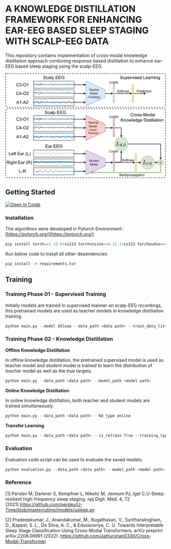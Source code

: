 # A KNOWLEDGE DISTILLATION FRAMEWORK FOR ENHANCING EAR-EEG BASED SLEEP STAGING WITH SCALP-EEG DATA

This repository contains implementation of cross-modal knowledge distillation approach combining response based distillation to enhance ear-EEG based sleep staging using the scalp-EEG.

![cross modal distillation.png](cross_modal_distillation.png)

## Getting Started
[![Open In Colab](https://colab.research.google.com/assets/colab-badge.svg)](https://colab.research.google.com/github/Mithunjha/EarEEG_KnowledgeDistillation/blob/main/EarEEG_KD_github.ipynb)

### Installation

The algorithms were developed in Pytorch Environment : [https://pytorch.org/](https://pytorch.org/)

```python
pip install torch==1.10.0+cu113 torchvision==0.11.1+cu113 torchaudio===0.10.0+cu113 -f https://download.pytorch.org/whl/cu113/torch_stable.html
```

Run below code to install all other dependencies

```python
pip install -r requirements.txt
```

## Training

### Training Phase 01 - Supervised Training

Initially models are trained in supervised manner on scalp-EEG recordings, this pretrained models are used as teacher models in knowledge distillation training.

```python
python main.py --model USleep --data_path <data path> --train_data_list [0,1,2,3,5,6,7] --val_data_list [8] --signals ear-eeg --training_type supervised --is_neptune True --nep_project <neptune project name> --nep_api <neptune API>
```

### Training Phase 02 - Knowledge Distillation

**Offline Knowledge Distillation**

In offline knowledge distillation, the pretrained supervised model is used as teacher model and student model is trained to learn the distribution of teacher model as well as the true targets.

```python
python main.py --data_path <data path> --model_path <model path>
```

**Online Knowledge Distillation**

In online knowledge distillation, both teacher and student models are trained simultaneously. 

```python
python main.py --data_path <data path> --KD_type online
```

**Transfer Learning**

```python
python main.py --data_path <data path> --is_retrain True --training_type supervised --model_path <model path>
```
### Evaluation

Evaluation code script can be used to evaluate the saved models.

```python
python evaluation.py --data_path <data path> --model_path <model path> --n_epochs 20
```
### Reference
[1] Perslev M, Darkner S, Kempfner L, Nikolic M, Jennum PJ, Igel C.U-Sleep: resilient high-frequency sleep staging. npj Digit. Med. 4, 72 (2021).https://github.com/perslev/U-Time/blob/master/utime/models/usleep.py

[2] Pradeepkumar, J., Anandakumar, M., Kugathasan, V., Suntharalingham, D., Kappel, S. L., De Silva, A. C., & Edussooriya, C. U. Towards Interpretable Sleep Stage Classification Using Cross-Modal Transformers. arXiv preprint arXiv:2208.06991 (2022). https://github.com/Jathurshan0330/Cross-Modal-Transformer
